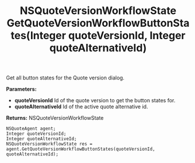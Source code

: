 ﻿---
uid: crmscript_ref_NSQuoteAgent_GetQuoteVersionWorkflowButtonStates
title: NSQuoteVersionWorkflowState GetQuoteVersionWorkflowButtonStates(Integer quoteVersionId, Integer quoteAlternativeId)
intellisense: NSQuoteAgent.GetQuoteVersionWorkflowButtonStates
keywords: NSQuoteAgent, GetQuoteVersionWorkflowButtonStates
so.topic: reference
---

Get all button states for the Quote version dialog.

**Parameters:**
 - **quoteVersionId** Id of the quote version to get the button states for.
 - **quoteAlternativeId** Id of the active quote alternative id.

**Returns:** NSQuoteVersionWorkflowState

```crmscript
NSQuoteAgent agent;
Integer quoteVersionId;
Integer quoteAlternativeId;
NSQuoteVersionWorkflowState res = agent.GetQuoteVersionWorkflowButtonStates(quoteVersionId, quoteAlternativeId);
```

